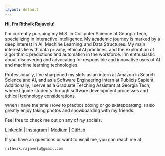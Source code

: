 ```yaml
---
layout: default
---
```


**Hi, I’m Rithvik Rajavelu!**

I'm currently pursuing my M.S. in Computer Science at Georgia Tech, specializing in Interactive Intelligence. My academic journey is marked by a deep interest in AI, Machine Learning, and Data Structures. My main interests lie with data privacy, ethical AI practices, and the exploration of algorithmic predictions and automation in the workforce. I'm enthusiastic about discovering and advocating for responsible and innovative uses of AI and machine learning technologies.

Professionally, I've sharpened my skills as an intern at Amazon in Search Science and AI, and as a Software Engineering Intern at Publicis Sapient. Additionally, I serve as a Graduate Teaching Assistant at Georgia Tech, where I guide students through software development processes and ethical technology considerations.

When I have the time I love to practice boxing or go skateboarding. I also greatly enjoy taking photos and snowboarding with my friends.

Feel free to check me out on any of my socials.

[LinkedIn](https://www.linkedin.com/in/rith-raj/) | [Instagram](https://www.instagram.com/rith_film/) | [Medium](https://medium.com/@rithvik.rajavelu) | [GitHub](github.com/rithraj)

If you have an questions or want to email me, you can reach me at:

```
rithvik.rajavelu@gmail.com
```



